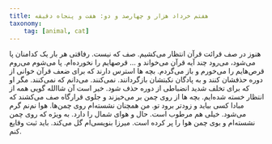```yaml
---
title: هفتم خرداد هزار و چهارصد و دو: هفت و پنجاه دقیقه
taxonomy:
    tag: [animal, cat]
---
```


هنوز در صف قرائت قرآن انتظار می‌کشیم. صف که نیست. رفاقتی هر بار یک کدامنان پا می‌شود، می‌رود چند آیه قرآن می‌خواند و ...
قرصهایم را نخورده‌ام. پا می‌شوم می‌روم قرص‌هایم را می‌خورم و باز می‌گردم. بچه ها استرس دارند که برای ضعف قرآن خوانی از دوره حذفشان کنند و به پادگان نکبتشان بازگردانند. نمی‌کنند. می‌دانم که نمی‌کنند. مگر او که برای تخلف شدید انضباطی از دوره حذف شود. خیر است آن شاالله
گویی همه از انتظار خسته شده‌ایم. بچه ها از روی چمن بر می‌خیزند و جلوی قرارگاه صف می‌کشند که مبادا کسی بیاید و زودتر برود تو.
من همچنان نشسته‌ام روی چمن‌ها. هوا نم‌نم گرم می‌شود. خیلی هم مرطوب است. حال و هوای شمال را دارد. به ویژه که روی چمن نشسته‌ام و بوی چمن هوا را پر کرده است.
میرزا بنویسی‌ام گل می‌کند. باید ثبت وقایع کنم.